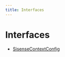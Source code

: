 ```yaml
---
title: Interfaces
---
```


# Interfaces

- [SisenseContextConfig](interface.SisenseContextConfig.md)
